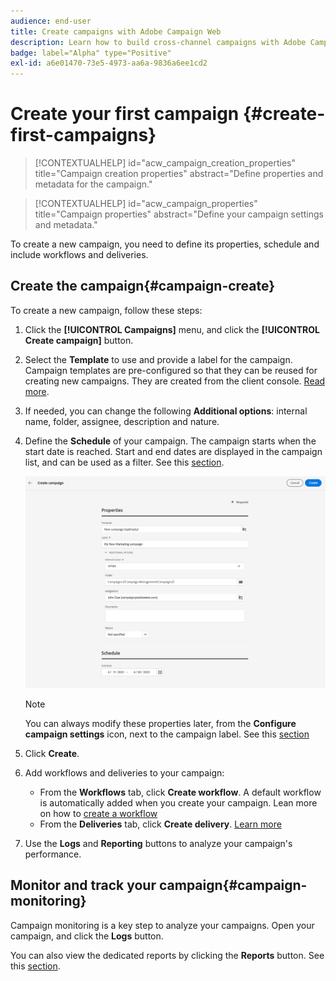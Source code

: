 ```yaml
---
audience: end-user
title: Create campaigns with Adobe Campaign Web
description: Learn how to build cross-channel campaigns with Adobe Campaign Web
badge: label="Alpha" type="Positive"
exl-id: a6e01470-73e5-4973-aa6a-9836a6ee1cd2
---
```


# Create your first campaign {#create-first-campaigns}

>[!CONTEXTUALHELP]
>id="acw_campaign_creation_properties"
>title="Campaign creation properties"
>abstract="Define properties and metadata for the campaign."

>[!CONTEXTUALHELP]
>id="acw_campaign_properties"
>title="Campaign properties"
>abstract="Define your campaign settings and metadata."

To create a new campaign, you need to define its properties, schedule and include workflows and deliveries.

## Create the campaign{#campaign-create}

To create a new campaign, follow these steps:

1. Click the **[!UICONTROL Campaigns]** menu, and click the **[!UICONTROL Create campaign]** button.
1. Select the **Template** to use and provide a label for the campaign. Campaign templates are pre-configured so that they can be reused for creating new campaigns. They are created from the client console.
[Read more](https://experienceleague.adobe.com/docs/campaign/automation/campaign-orchestration/marketing-campaign-templates.html).
1. If needed, you can change the following **Additional options**: internal name, folder, assignee, description and nature.
1. Define the **Schedule** of your campaign. The campaign starts when the start date is reached. Start and end dates are displayed in the campaign list, and can be used as a filter. See this [section](manage-campaigns.md#access-campaigns).

    ![Define your campaign properties](assets/campaign-properties.png)

    >[!NOTE]
    >
    >You can always modify these properties later, from the **Configure campaign settings** icon, next to the campaign label. See this [section](gs-campaigns.md#campaign-dashboard)

1. Click **Create**.
1. Add workflows and deliveries to your campaign:

     * From the **Workflows** tab, click **Create workflow**. A default workflow is automatically added when you create your campaign. Lean more on how to [create a workflow](../workflows/create-workflow.md)
     * From the **Deliveries** tab, click **Create delivery**. [Learn more](../msg/gs-messages.md)

1. Use the **Logs** and **Reporting** buttons to analyze your campaign's performance.

## Monitor and track your campaign{#campaign-monitoring}

Campaign monitoring is a key step to analyze your campaigns. Open your campaign, and click the **Logs** button.

You can also view the dedicated reports by clicking the **Reports** button. See this [section](../reporting/campaign-reports.md).



<!--
	+++WORKF
++screen
## Create a cross-channel campaign {#cross-channel-campaign}


>[!CONTEXTUALHELP]
>id="acw_campaign_creation_workflow"
>title="Workflow list"
>abstract="List of workflows available for your campaign. Use the 'Create workflow' button to add a workflow in your campaign."

In a cross-channel campaign, a single marketing communication uses different channels. Data is passed between the channels. The customer receives communication through multiple channels based on, for example, their interaction with the previous communication.

-->
<!--
existing campaign: settings button -> properties like when creation
schedule in header


About plans, programs and campaigns
Adobe Campaign allows you to plan marketing campaigns in which you can create and manage different types of activities: emails, SMS messages, push notifications, workflows, landing pages. These campaigns and their contents can be gathered into programs.

The programs and campaigns allow you to regroup and view the different marketing activities that are linked to them.

A program may contain other programs as well as campaigns, workflows, and landing pages. It appears in the timeline and help you organize your marketing activities: you can separate them by country, by brand, by unit, etc.
A campaign enables you to gather all the marketing activities of your choice under a single entity. A campaign may contain emails, SMS, push notifications, direct mails, workflows, and landing pages.
To better organize your marketing plans, Adobe recommends the following hierarchy: Program > Sub-programs > Campaigns > Workflows > Deliveries.

Reports on programs and campaigns allow you to analyze their impact. For example, you can build reports at the campaign level to aggregate data on all deliveries contained in that campaign.

Related topics:

Timeline
About dynamic reports
Creating a campaign
In programs and sub-programs, you can add campaigns. Campaigns can contain marketing activities such as emails, SMS, push notifications, workflows, and landing pages.

From the Adobe Campaign home page, select the Programs & Campaigns card and access a program or sub-program.

Click on the Create button and select Campaign.

In the Creation mode screen, select a campaign type.



The campaign types available are based on templates defined in Resources > Templates > Campaign templates. For more on this, refer to the Managing templates section.

In the Properties screen, enter the name and ID of the campaign.

Select a start and end date to your campaign. These dates only apply to the campaign itself.



Click on Create to confirm the creation of the campaign.

The campaign is created and displayed. Use the Create button to add marketing activities to your campaign.

NOTE
Depending on your license agreement, you may access only some of these activities.

You can also create a campaign from the marketing activity list. You can choose to link the marketing activity to a parent program or sub-program via the properties window of the campaign.


Programs and campaigns icons and statuses
Each program and each campaign in the list has a visual symbol and an icon whose color indicates the execution status. This status depends on the validity period of the program or the campaign.

Gray: the program/campaign has not yet started - Editing status.
Blue: the program/campaign is in progress - In progress status.
Green: the program/campaign has finished - Finished status. By default, the current date is automatically shown as the validity start date and the end date is calculated according to the start date (D+186 days). You can change these dates in the program or campaign properties.


Business.Adobe.com resources
-->
